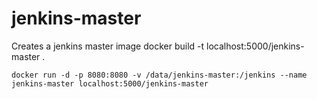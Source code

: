 jenkins-master
================

Creates a jenkins master image
	docker build -t localhost:5000/jenkins-master .

	docker run -d -p 8080:8080 -v /data/jenkins-master:/jenkins --name jenkins-master localhost:5000/jenkins-master
